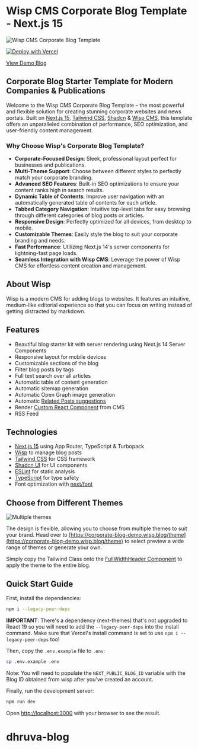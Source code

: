 # Wisp CMS Corporate Blog Template - Next.js 15

![Wisp CMS Corporate Blog Template](https://imagedelivery.net/lLmNeOP7HXG0OqaG97wimw/cm28hgkdk000wmu7nocgku1dl/5b9708ce-413d-4065-994e-af59bdef863d.png/public)

[![Deploy with Vercel](https://vercel.com/button)](https://vercel.com/new/clone?repository-url=https%3A%2F%2Fgithub.com%2FWisp-CMS%2Fnextjs-corporate-blog-starter&env=NEXT_PUBLIC_BLOG_ID,NEXT_PUBLIC_BASE_URL,NEXT_PUBLIC_BLOG_ORGANIZATION,NEXT_PUBLIC_BLOG_TITLE,NEXT_PUBLIC_BLOG_DESCRIPTION&demo-title=Demo%20Corporate%20Blog&demo-description=Next.js%20Blog%20Starter%20Kit%20with%20Tailwind%20%26%20Shadcn%20-%20Powered%20by%20Wisp&demo-url=https%3A%2F%2Fcorporate-blog-demo.wisp.blog%2F&demo-image=https%3A%2F%2Fimagedelivery.net%2FlLmNeOP7HXG0OqaG97wimw%2Fcm28hgkdk000wmu7nocgku1dl%2F5b9708ce-413d-4065-994e-af59bdef863d.png%2Fpublic)

[View Demo Blog](https://nextjs-corporate-blog-starter.vercel.app)

## Corporate Blog Starter Template for Modern Companies & Publications

Welcome to the Wisp CMS Corporate Blog Template – the most powerful and flexible solution for creating stunning corporate websites and news portals. Built on [Next.js 15](https://nextjs.org/docs/getting-started/installation), [Tailwind CSS](https://tailwindcss.com/), [Shadcn](https://ui.shadcn.com/) & [Wisp CMS](https://wisp.blog/?utm_source=github&utm_medium=web&utm_campaign=nextjs-corporate-blog-starter), this template offers an unparalleled combination of performance, SEO optimization, and user-friendly content management.

### Why Choose Wisp's Corporate Blog Template?

- **Corporate-Focused Design**: Sleek, professional layout perfect for businesses and publications.
- **Multi-Theme Support**: Choose between different styles to perfectly match your corporate branding.
- **Advanced SEO Features**: Built-in SEO optimizations to ensure your content ranks high in search results.
- **Dynamic Table of Contents**: Improve user navigation with an automatically generated table of contents for each article.
- **Tabbed Category Navigation**: Intuitive top-level tabs for easy browsing through different categories of blog posts or articles.
- **Responsive Design**: Perfectly optimized for all devices, from desktop to mobile.
- **Customizable Themes**: Easily style the blog to suit your corporate branding and needs.
- **Fast Performance**: Utilizing Next.js 14's server components for lightning-fast page loads.
- **Seamless Integration with Wisp CMS**: Leverage the power of Wisp CMS for effortless content creation and management.

## About Wisp

Wisp is a modern CMS for adding blogs to websites. It features an intuitive, medium-like editorial experience so that you can focus on writing instead of getting distracted by markdown.

## Features

- Beautiful blog starter kit with server rendering using Next.js 14 Server Components
- Responsive layout for mobile devices
- Customizable sections of the blog
- Filter blog posts by tags
- Full text search over all articles
- Automatic table of content generation
- Automatic sitemap generation
- Automatic Open Graph image generation
- Automatic [Related Posts suggestions](https://www.wisp.blog/blog/suggesting-related-blog-post-with-ai-content-recommendation)
- Render [Custom React Component](https://www.wisp.blog/docs/advance-concepts/custom-react-component) from CMS
- RSS Feed

## Technologies

- [Next.js 15](https://nextjs.org/blog/next-15) using App Router, TypeScript & Turbopack
- [Wisp](https://wisp.blog/?utm_source=github&utm_medium=web&utm_campaign=nextjs-blog-cms-wisp) to manage blog posts
- [Tailwind CSS](https://tailwindcss.com/) for CSS framework
- [Shadcn UI](https://ui.shadcn.com/) for UI components
- [ESLint](https://eslint.org/) for static analysis
- [TypeScript](https://www.typescriptlang.org/) for type safety
- Font optimization with [next/font](https://nextjs.org/docs/app/api-reference/components/font)
## Choose from Different Themes

![Multiple themes](https://imagedelivery.net/lLmNeOP7HXG0OqaG97wimw/cm28hgkdk000wmu7nocgku1dl/61d58c4a-b9e8-438b-bf57-314a4bb350c2.png/public)

The design is flexible, allowing you to choose from multiple themes to suit your brand. Head over to [https://corporate-blog-demo.wisp.blog/theme](https://corporate-blog-demo.wisp.blog/theme) to select preview a wide range of themes or generate your own.

Simply copy the Tailwind Class onto the [FullWidthHeader Component](/src/components/FullWidthHeader.tsx) to apply the theme to the entire blog.


## Quick Start Guide

First, install the dependencies:

```bash
npm i --legacy-peer-deps
```

**IMPORTANT**: There's a dependency (next-themes) that's not upgraded to React 19 so you will need to add the `--legacy-peer-deps` into the install command. Make sure that Vercel's install command is set to use `npm i --legacy-peer-deps` too!

Then, copy the `.env.example` file to `.env`:

```bash
cp .env.example .env
```

Note: You will need to populate the `NEXT_PUBLIC_BLOG_ID` variable with the Blog ID obtained from wisp after you've created an account.

Finally, run the development server:

```bash
npm run dev
```

Open [http://localhost:3000](http://localhost:3000) with your browser to see the result.

# dhruva-blog
